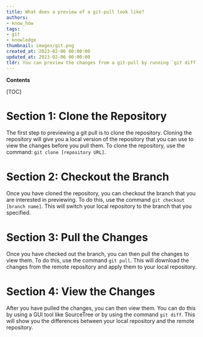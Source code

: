 ```yaml
---
title: What does a preview of a git-pull look like?
authors:
- know_how
tags:
- git
- knowledge
thumbnail: images/git.png
created_at: 2023-02-06 00:00:00
updated_at: 2023-02-06 00:00:00
tldr: You can preview the changes from a git-pull by running `git diff` before merging.
---
```


**Contents**

[TOC]

# Section 1: Clone the Repository

The first step to previewing a git pull is to clone the repository. Cloning the repository will give you a local version of the repository that you can use to view the changes before you pull them. To clone the repository, use the command: `git clone [repository URL]`.

# Section 2: Checkout the Branch

Once you have cloned the repository, you can checkout the branch that you are interested in previewing. To do this, use the command `git checkout [branch name]`. This will switch your local repository to the branch that you specified.

# Section 3: Pull the Changes

Once you have checked out the branch, you can then pull the changes to view them. To do this, use the command `git pull`. This will download the changes from the remote repository and apply them to your local repository.

# Section 4: View the Changes

After you have pulled the changes, you can then view them. You can do this by using a GUI tool like SourceTree or by using the command `git diff`. This will show you the differences between your local repository and the remote repository.

